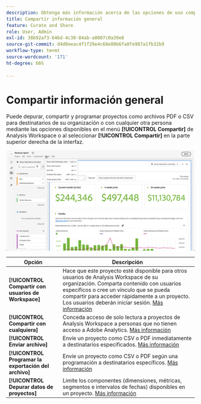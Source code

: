 ```yaml
---
description: Obtenga más información acerca de las opciones de uso compartido de Workspace.
title: Compartir información general
feature: Curate and Share
role: User, Admin
exl-id: 38b92af3-646d-4c30-84ab-a0007c0a39e8
source-git-commit: d4d0eeac4f1f29e4c68e80b6fa0fe987a1fb32b9
workflow-type: tm+mt
source-wordcount: '171'
ht-degree: 66%

---
```


# Compartir información general

Puede depurar, compartir y programar proyectos como archivos PDF o CSV para destinatarios de su organización o con cualquier otra persona mediante las opciones disponibles en el menú **[!UICONTROL Compartir]** de Analysis Workspace o al seleccionar **[!UICONTROL Compartir]** en la parte superior derecha de la interfaz.

![Compartir opciones](assets/share-options.png)

| Opción | Descripción |
|---|---|
| **[!UICONTROL Compartir con usuarios de Workspace]** | Hace que este proyecto esté disponible para otros usuarios de Analysis Workspace de su organización. Comparta contenido con usuarios específicos o cree un vínculo que se pueda compartir para acceder rápidamente a un proyecto. Los usuarios deberán iniciar sesión. [Más información](/help/analyze/analysis-workspace/curate-share/share-projects.md) |
| **[!UICONTROL Compartir con cualquiera]** | Conceda acceso de solo lectura a proyectos de Analysis Workspace a personas que no tienen acceso a Adobe Analytics. [Más información](/help/analyze/analysis-workspace/curate-share/share-projects.md) |
| **[!UICONTROL Enviar archivo]** | Envíe un proyecto como CSV o PDF inmediatamente a destinatarios especificados. [Más información](/help/analyze/analysis-workspace/curate-share/t-schedule-report.md) |
| **[!UICONTROL Programar la exportación del archivo]** | Envíe un proyecto como CSV o PDF según una programación a destinatarios específicos. [Más información](/help/analyze/analysis-workspace/curate-share/t-schedule-report.md) |
| **[!UICONTROL Depurar datos de proyectos]** | Limite los componentes (dimensiones, métricas, segmentos e intervalos de fechas) disponibles en un proyecto. [Más información](/help/analyze/analysis-workspace/curate-share/curate.md) |
